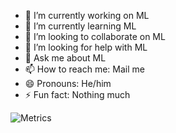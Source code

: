 
- 🔭 I’m currently working on ML
- 🌱 I’m currently learning ML
- 👯 I’m looking to collaborate on ML
- 🤔 I’m looking for help with ML
- 💬 Ask me about ML
- 📫 How to reach me: Mail me
- 😄 Pronouns: He/him
- ⚡ Fun fact: Nothing much

![Metrics](https://metrics.lecoq.io/vijayethiraj?template=classic&isocalendar=1&languages=1&achievements=1&notable=1&lines=1&repositories=1&gists=1&introduction=1&repositories=100&repositories.batch=100&repositories.forks=false&repositories.affiliations=owner&isocalendar.duration=half-year&languages.limit=8&languages.threshold=0%25&languages.colors=github&languages.sections=most-used&languages.indepth=false&languages.analysis.timeout=15&languages.categories=markup%2C%20programming&languages.recent.categories=markup%2C%20programming&languages.recent.load=300&languages.recent.days=14&achievements.threshold=C&achievements.secrets=true&achievements.display=detailed&achievements.limit=0&notable.from=organization&notable.repositories=false&notable.indepth=false&notable.types=commit&introduction.title=true&config.timezone=Asia%2FKolkata)

